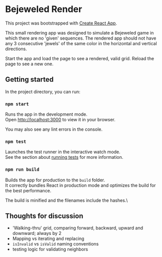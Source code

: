 # Bejeweled Render

This project was bootstrapped with [Create React App](https://github.com/facebook/create-react-app).

This small rendering app was designed to simulate a Bejeweled game in which there are no 'given' sequences. The rendered app should not have any 3 consecutive 'jewels' of the same color in the horizontal and vertical directions.

Start the app and load the page to see a rendered, valid grid. Reload the page to see a new one.

## Getting started

In the project directory, you can run:

### `npm start`

Runs the app in the development mode.\
Open [http://localhost:3000](http://localhost:3000) to view it in your browser.

You may also see any lint errors in the console.

### `npm test`

Launches the test runner in the interactive watch mode.\
See the section about [running tests](https://facebook.github.io/create-react-app/docs/running-tests) for more information.

### `npm run build`

Builds the app for production to the `build` folder.\
It correctly bundles React in production mode and optimizes the build for the best performance.

The build is minified and the filenames include the hashes.\

## Thoughts for discussion
- 'Walking-thru' grid, comparing forward, backward, upward and downward; always by 2
- Mapping vs iterating and replacing
- `isInvalid` vs `isValid` naming conventions
- testing logic for validating neighbors
